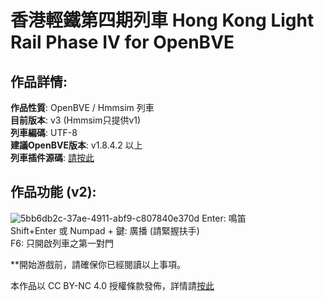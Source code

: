 # 香港輕鐵第四期列車 Hong Kong Light Rail Phase IV for OpenBVE
## 作品詳情:  
**作品性質**: OpenBVE / Hmmsim 列車  
**目前版本**: v3 (Hmmsim只提供v1)  
**列車編碼**: UTF-8  
**建議OpenBVE版本**: v1.8.4.2 以上  
**列車插件源碼**: [請按此](https://github.com/HKTSS/TSS_LRV)

## 作品功能 (v2):  
![5bb6db2c-37ae-4911-abf9-c807840e370d](https://user-images.githubusercontent.com/40461728/122639003-1371f880-d12a-11eb-82cd-0f3b97095710.png)
Enter: 鳴笛  
Shift+Enter 或 Numpad + 鍵: 廣播 (請緊握扶手)  
F6: 只開啟列車之第一對門  

**開始游戲前，請確保你已經閱讀以上事項。  

本作品以 CC BY-NC 4.0 授權條款發佈，詳情請[按此](https://creativecommons.org/licenses/by-nc/4.0)
